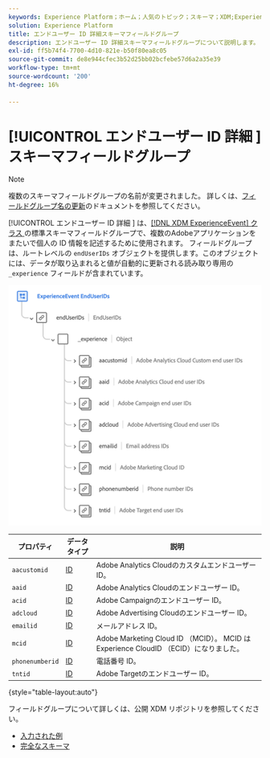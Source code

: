 ```yaml
---
keywords: Experience Platform；ホーム；人気のトピック；スキーマ；XDM;ExperienceEvent；フィールド；スキーマ；スキーマ；スキーマデザイン；フィールドグループ；フィールドグループ；enduserids；エンドユーザー；エンドユーザー；id;
solution: Experience Platform
title: エンドユーザー ID 詳細スキーマフィールドグループ
description: エンドユーザー ID 詳細スキーマフィールドグループについて説明します。
exl-id: ff5b74f4-7700-4d10-821e-b50f80ea8c05
source-git-commit: de8e944cfec3b52d25bb02bcfebe57d6a2a35e39
workflow-type: tm+mt
source-wordcount: '200'
ht-degree: 16%

---
```



# [!UICONTROL  エンドユーザー ID 詳細 ] スキーマフィールドグループ

>[!NOTE]
>
>複数のスキーマフィールドグループの名前が変更されました。 詳しくは、[フィールドグループ名の更新](../name-updates.md)のドキュメントを参照してください。

[!UICONTROL  エンドユーザー ID 詳細 ] は、[[!DNL XDM ExperienceEvent]  クラス ](../../classes/experienceevent.md) の標準スキーマフィールドグループで、複数のAdobeアプリケーションをまたいで個人の ID 情報を記述するために使用されます。 フィールドグループは、ルートレベルの `endUserIDs` オブジェクトを提供します。このオブジェクトには、データが取り込まれると値が自動的に更新される読み取り専用の `_experience` フィールドが含まれています。

<img src="../../images/field-groups/enduserids.png" width="700" /><br />

| プロパティ | データタイプ | 説明 |
| --- | --- | --- |
| `aacustomid` | [ID](../../data-types/identity.md) | Adobe Analytics Cloudのカスタムエンドユーザー ID。 |
| `aaid` | [ID](../../data-types/identity.md) | Adobe Analytics Cloudのエンドユーザー ID。 |
| `acid` | [ID](../../data-types/identity.md) | Adobe Campaignのエンドユーザー ID。 |
| `adcloud` | [ID](../../data-types/identity.md) | Adobe Advertising Cloudのエンドユーザー ID。 |
| `emailid` | [ID](../../data-types/identity.md) | メールアドレス ID。 |
| `mcid` | [ID](../../data-types/identity.md) | Adobe Marketing Cloud ID （MCID）。 MCID はExperience CloudID （ECID）になりました。 |
| `phonenumberid` | [ID](../../data-types/identity.md) | 電話番号 ID。 |
| `tntid` | [ID](../../data-types/identity.md) | Adobe Targetのエンドユーザー ID。 |

{style="table-layout:auto"}

フィールドグループについて詳しくは、公開 XDM リポジトリを参照してください。

* [ 入力された例 ](https://github.com/adobe/xdm/blob/master/components/fieldgroups/experience-event/experienceevent-enduserids.example.1.json)
* [ 完全なスキーマ ](https://github.com/adobe/xdm/blob/master/components/fieldgroups/experience-event/experienceevent-enduserids.schema.json)
